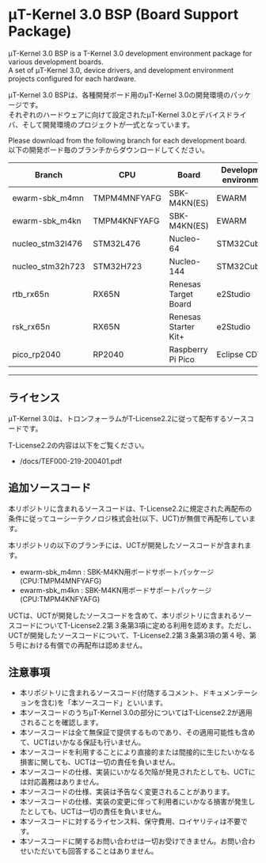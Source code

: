 # μT-Kernel 3.0 BSP (Board Support Package)
μT-Kernel 3.0 BSP is a T-Kernel 3.0 development environment package for various development boards.  
A set of μT-Kernel 3.0, device drivers, and development environment projects configured for each hardware.  

μT-Kernel 3.0 BSPは、各種開発ボード用のμT-Kernel 3.0の開発環境のパッケージです。  
それぞれのハードウェアに向けて設定されたμT-Kernel 3.0とデバイスドライバ、そして開発環境のプロジェクトが一式となっています。  

Please download from the following branch for each development board.  
以下の開発ボード毎のブランチからダウンロードしてください。

| Branch | CPU | Board | Development environment |
| --- | ----------------------- | ------ | -------- |
| ewarm-sbk_m4mn | TMPM4MNFYAFG | SBK-M4KN(ES) | EWARM |
| ewarm-sbk_m4kn | TMPM4KNFYAFG | SBK-M4KN(ES) | EWARM |
| nucleo_stm32l476 | STM32L476 | Nucleo-64 | STM32CubeIDE |
| nucleo_stm32h723 | STM32H723 | Nucleo-144 | STM32CubeIDE |
| rtb_rx65n | RX65N | Renesas Target Board | e2Studio |
| rsk_rx65n | RX65N | Renesas Starter Kit+ | e2Studio |
| pico_rp2040 | RP2040 | Raspberry Pi Pico | Eclipse CDT |
---

## ライセンス

μT-Kernel 3.0は、トロンフォーラムがT-License2.2に従って配布するソースコードです。

T-License2.2の内容は以下をご覧ください。

- /docs/TEF000-219-200401.pdf

## 追加ソースコード

本リポジトリに含まれるソースコードは、T-License2.2に規定された再配布の条件に従ってユーシーテクノロジ株式会社(以下、UCT)が無償で再配布しています。

本リポジトリの以下のブランチには、UCTが開発したソースコードが含まれます。

- ewarm-sbk_m4mn : SBK-M4KN用ボードサポートパッケージ (CPU:TMPM4MNFYAFG)
- ewarm-sbk_m4kn : SBK-M4KN用ボードサポートパッケージ (CPU:TMPM4KNFYAFG)

UCTは、UCTが開発したソースコードを含めて、本リポジトリに含まれるソースコードについてT-License2.2第３条第3項に定める利用を認めます。ただし、UCTが開発したソースコードについて、T-License2.2第３条第3項の第４号、第５号における有償での再配布は認めません。


## 注意事項

- 本リポジトリに含まれるソースコード(付随するコメント、ドキュメンテーションを含む)を「本ソースコード」といいます。
- 本ソースコードのうちμT-Kernel 3.0の部分についてはT-License2.2が適用されることを確認します。
- 本ソースコードは全て無保証で提供するものであり、その適用可能性も含めて、UCTはいかなる保証も行いません。
- 本ソースコードを利用することにより直接的または間接的に生じたいかなる損害に関しても、UCTは一切の責任を負いません。
- 本ソースコードの仕様、実装にいかなる欠陥が発見されたとしても、UCTには対応義務はありません。
- 本ソースコードの仕様、実装は予告なく変更されることがあります。
- 本ソースコードの仕様、実装の変更に伴って利用者にいかなる損害が発生したとしても、UCTは一切の責任を負いません。
- 本ソースコードに対するライセンス料、保守費用、ロイヤリティは不要です。
- 本ソースコードに関するお問い合わせは一切お受けできません。お問い合わせいただいても回答することはありません。
